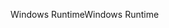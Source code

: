 <span data-ttu-id="3e50d-101">Windows Runtime</span><span class="sxs-lookup"><span data-stu-id="3e50d-101">Windows Runtime</span></span>